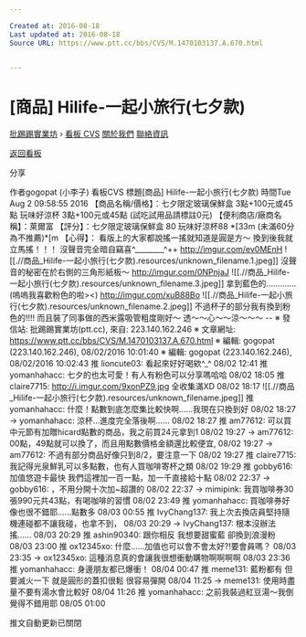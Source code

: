 ```yaml
---

Created at: 2016-08-18
Last updated at: 2016-08-18
Source URL: https://www.ptt.cc/bbs/CVS/M.1470103137.A.670.html


---
```


# [商品] Hilife-一起小旅行(七夕款)


[批踢踢實業坊](https://www.ptt.cc/) › [看板 CVS](https://www.ptt.cc/bbs/CVS/index.html) [關於我們](https://www.ptt.cc/about.html) [聯絡資訊](https://www.ptt.cc/contact.html)

[返回看板](https://www.ptt.cc/bbs/CVS/index.html)

分享

作者gogopat (小李子)
看板CVS
標題\[商品\] Hilife-一起小旅行(七夕款)
時間Tue Aug 2 09:58:55 2016
【商品名稱/價格】：七夕限定玻璃保鮮盒 3點+100元或45點 玩味好涼杯 3點+100元或45點 (試吃試用品請標註0元) 【便利商店/廠商名稱】：萊爾富 【評分】：七夕限定玻璃保鮮盒 80 玩味好涼杯88 \*\[33m (未滿60分為不推薦)\*\[m 【心得】： 看版上的大家都說搖一搖就知道是圓是方～ 換到後我就立馬搖！！！ 沒聲音完全暗自竊喜^\_\_\_\_\_\_\_\_^++ <http://imgur.com/ev0MEnH>
![[.//商品_Hilife-一起小旅行(七夕款).resources/unknown_filename.1.jpeg]]
沒聲音的秘密在於右側的三角形紙板～ <http://imgur.com/0NPnjaJ>
![[.//商品_Hilife-一起小旅行(七夕款).resources/unknown_filename.3.jpeg]]
拿到藍色的………….(嗚嗚我喜歡粉色的啦><) <http://imgur.com/xuB88Bo>
![[.//商品_Hilife-一起小旅行(七夕款).resources/unknown_filename.2.jpeg]]
不過杯子的部分我有換到粉色的!!!! 而且裝了同事做的西米露吸管粗度剛好～ 透～～心～～涼～～～ -- ※ 發信站: 批踢踢實業坊(ptt.cc), 來自: 223.140.162.246 ※ 文章網址: <https://www.ptt.cc/bbs/CVS/M.1470103137.A.670.html> ※ 編輯: gogopat (223.140.162.246), 08/02/2016 10:01:40 ※ 編輯: gogopat (223.140.162.246), 08/02/2016 10:02:43
推 lioncute03: 看起來好好喝欸^\_^ 08/02 12:41
推 yomanhahacc: 七夕的也太可愛！有人有粉色可以分享嗎哈哈 08/02 18:05
推 claire7715: <http://i.imgur.com/9xonPZ9.jpg> 全收集滿XD 08/02 18:17
![[.//商品_Hilife-一起小旅行(七夕款).resources/unknown_filename.jpeg]]
推 yomanhahacc: 什麼！點數到底怎麼集比較快啊......我現在只換到好 08/02 18:27
→ yomanhahacc: 涼杯...進度完全落後啊...... 08/02 18:27
推 am77612: 可以買中元節有加贈hicard點數的商品，我之前買24元拿到1 08/02 19:27
→ am77612: 00點，49點就可以換了，而且用點數價格金額還比較便宜, 08/02 19:27
→ am77612: 不過有部分商品好像只到8/2，要注意一下 08/02 19:27
推 claire7715: 我記得光泉鮮乳可以多點數，也有人買咖啡寄杯之類 08/02 19:29
推 gobby616: 加值悠遊卡最快 我們這裡加一百一點，加一千直接給十點 08/02 22:37
→ gobby616: ，不用分開十次加~超讚的 08/02 22:37
→ mimipink: 我買咖啡券30張990元共43點，有喝咖啡的習慣 08/02 23:49
推 yomanhahacc: 買咖啡券好像也很不錯耶......點數多 08/03 00:55
推 IvyChang137: 我上次去換店員堅持隨機連碰都不讓我碰，也拿不到， 08/03 20:29
→ IvyChang137: 根本沒辦法搖...... 08/03 20:29
推 ashin90340: 跟你相反 我想要甜蜜藍 卻換到浪漫粉 08/03 23:00
推 ox12345xo: 什麼……加值也可以會不會太好?!要會員嗎？ 08/03 23:35
→ ox12345xo: 這種消息真的會讓我很想衝動購物啊啊啊啊 08/03 23:36
推 yomanhahacc: 身邊朋友都已爆衝！ 08/04 00:47
推 meme131: 藍粉都有 但要滅火一下 就是圓形的蓋扣很鬆 很容易彈開 08/04 11:25
→ meme131: 使用時盡量不要有湯水會比較好 08/04 11:26
推 yomanhahacc: 之前我裝過紅豆湯～我倒覺得不錯用耶 08/05 01:00

推文自動更新已關閉

